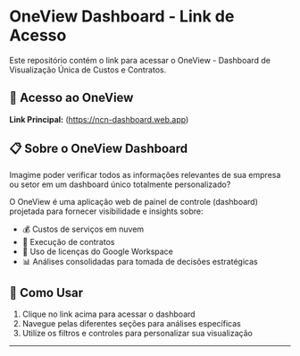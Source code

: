 # OneView Dashboard - Link de Acesso

Este repositório contém o link para acessar o OneView - Dashboard de Visualização Única de Custos e Contratos.

## 🔗 Acesso ao OneView

**Link Principal:** (https://ncn-dashboard.web.app)

## 📋 Sobre o OneView Dashboard

Imagime poder verificar todos as informações relevantes de sua empresa ou setor em um dashboard único totalmente personalizado? 

O OneView é uma aplicação web de painel de controle (dashboard) projetada para fornecer visibilidade e insights sobre:

- 💰 Custos de serviços em nuvem
- 📄 Execução de contratos
- 👥 Uso de licenças do Google Workspace
- 📊 Análises consolidadas para tomada de decisões estratégicas

## 🚀 Como Usar

1. Clique no link acima para acessar o dashboard
2. Navegue pelas diferentes seções para análises específicas
3. Utilize os filtros e controles para personalizar sua visualização

---
